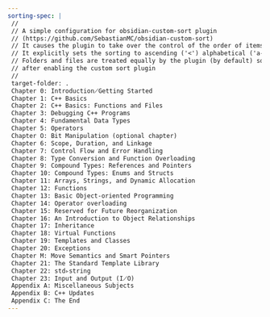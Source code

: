 ```yaml
---
sorting-spec: |
 //
 // A simple configuration for obsidian-custom-sort plugin
 // (https://github.com/SebastianMC/obsidian-custom-sort)
 // It causes the plugin to take over the control of the order of items in the root folder ('/') of the vault
 // It explicitly sets the sorting to ascending ('<') alphabetical ('a-z')
 // Folders and files are treated equally by the plugin (by default) so expect them intermixed
 // after enabling the custom sort plugin
 // 
 target-folder: .
 Chapter 0꞉ Introduction⟋Getting Started
 Chapter 1꞉ C++ Basics
 Chapter 2꞉ C++ Basics꞉ Functions and Files
 Chapter 3꞉ Debugging C++ Programs
 Chapter 4꞉ Fundamental Data Types
 Chapter 5꞉ Operators
 Chapter O꞉ Bit Manipulation (optional chapter)
 Chapter 6꞉ Scope, Duration, and Linkage
 Chapter 7꞉ Control Flow and Error Handling
 Chapter 8꞉ Type Conversion and Function Overloading
 Chapter 9꞉ Compound Types꞉ References and Pointers
 Chapter 10꞉ Compound Types꞉ Enums and Structs
 Chapter 11꞉ Arrays, Strings, and Dynamic Allocation
 Chapter 12꞉ Functions
 Chapter 13꞉ Basic Object-oriented Programming
 Chapter 14꞉ Operator overloading
 Chapter 15꞉ Reserved for Future Reorganization
 Chapter 16꞉ An Introduction to Object Relationships
 Chapter 17꞉ Inheritance
 Chapter 18꞉ Virtual Functions
 Chapter 19꞉ Templates and Classes
 Chapter 20꞉ Exceptions
 Chapter M꞉ Move Semantics and Smart Pointers
 Chapter 21꞉ The Standard Template Library
 Chapter 22꞉ std▹string
 Chapter 23꞉ Input and Output (I⟋O)
 Appendix A꞉ Miscellaneous Subjects
 Appendix B꞉ C++ Updates
 Appendix C꞉ The End
---
```

